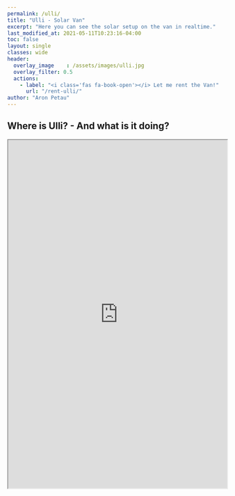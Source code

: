 ```yaml
---
permalink: /ulli/
title: "Ulli - Solar Van"
excerpt: "Here you can see the solar setup on the van in realtime."
last_modified_at: 2021-05-11T10:23:16-04:00
toc: false
layout: single
classes: wide
header:
  overlay_image    : /assets/images/ulli.jpg
  overlay_filter: 0.5
  actions:
    - label: "<i class='fas fa-book-open'></i> Let me rent the Van!"
      url: "/rent-ulli/"
author: "Aron Petau"
---
```


## Where is Ulli? - And what is it doing?

<iframe width="100%" height="800" src="https://vrm.victronenergy.com/installation/167009/embed/f61b11f2"></iframe>
